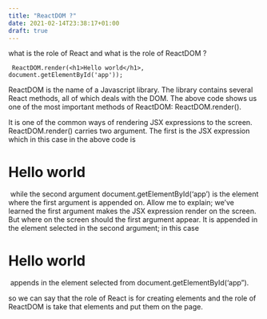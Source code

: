 ```yaml
---
title: "ReactDOM ?"
date: 2021-02-14T23:38:17+01:00
draft: true
---
```


what is the role of React and what is the role of ReactDOM ?

```JSX
 ReactDOM.render(<h1>Hello world</h1>, document.getElementById('app'));
```

ReactDOM is the name of a Javascript library. The library contains several React methods, all of which deals with the DOM. The above code shows us one of the most important methods of ReactDOM: ReactDOM.render().

It is one of the common ways of rendering JSX expressions to the screen.
ReactDOM.render() carries two argument. The first is the JSX expression which in this case in the above code is <h1>Hello world</h1> while the second argument document.getElementById(‘app’) is the element where the first argument is appended on.
Allow me to explain; we’ve learned the first argument makes the JSX expression render on the screen. But where on the screen should the first argument appear. It is appended in the element selected in the second argument; in this case <h1>Hello world</h1> appends in the element selected from document.getElementById(‘app”).

so we can say that the role of React is for creating elements and the role of ReactDOM is take that elements and put them on the page.
